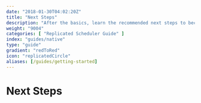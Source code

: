 ```yaml
---
date: "2018-01-30T04:02:20Z"
title: "Next Steps"
description: "After the basics, learn the recommended next steps to become an expert in the Replicated Native Scheduler"
weight: "9004"
categories: [ "Replicated Scheduler Guide" ]
index: "guides/native"
type: "guide"
gradient: "redToRed"
icon: "replicatedCircle"
aliases: [/guides/getting-started]
---
```


# Next Steps